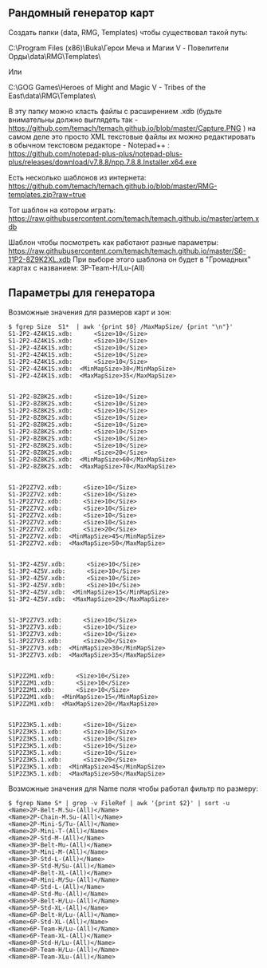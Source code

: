 ## Рандомный генератор карт

Создать папки (data, RMG, Templates) чтобы существовал такой путь:

C:\Program Files (x86)\Buka\Герои Меча и Магии V - Повелители Орды\data\RMG\Templates\

Или

C:\GOG Games\Heroes of Might and Magic V - Tribes of the East\data\RMG\Templates\

В эту папку можно класть файлы с расширением .xdb (будьте внимательны должно выглядеть так - https://github.com/temach/temach.github.io/blob/master/Capture.PNG )
на самом деле это просто XML текстовые файлы
их можно редактировать в обычном текстовом редакторе - Notepad++ : https://github.com/notepad-plus-plus/notepad-plus-plus/releases/download/v7.8.8/npp.7.8.8.Installer.x64.exe

Есть несколько шаблонов из интернета: https://github.com/temach/temach.github.io/blob/master/RMG-templates.zip?raw=true

Тот шаблон на котором играть: https://raw.githubusercontent.com/temach/temach.github.io/master/artem.xdb

Шаблон чтобы посмотреть как работают разные параметры: https://raw.githubusercontent.com/temach/temach.github.io/master/S6-11P2-8Z9K2XL.xdb
При выборе этого шаблона он будет в "Громадных" картах с названием: 3P-Team-H/Lu-(All) 


## Параметры для генератора
Возможные значения для размеров карт и зон:

```
$ fgrep Size  S1*  | awk '{print $0} /MaxMapSize/ {print "\n"}'
S1-2P2-4Z4K1S.xdb:      <Size>10</Size>
S1-2P2-4Z4K1S.xdb:      <Size>10</Size>
S1-2P2-4Z4K1S.xdb:      <Size>10</Size>
S1-2P2-4Z4K1S.xdb:      <Size>10</Size>
S1-2P2-4Z4K1S.xdb:      <Size>10</Size>
S1-2P2-4Z4K1S.xdb:  <MinMapSize>30</MinMapSize>
S1-2P2-4Z4K1S.xdb:  <MaxMapSize>35</MaxMapSize>


S1-2P2-8Z8K2S.xdb:      <Size>10</Size>
S1-2P2-8Z8K2S.xdb:      <Size>10</Size>
S1-2P2-8Z8K2S.xdb:      <Size>10</Size>
S1-2P2-8Z8K2S.xdb:      <Size>10</Size>
S1-2P2-8Z8K2S.xdb:      <Size>10</Size>
S1-2P2-8Z8K2S.xdb:      <Size>10</Size>
S1-2P2-8Z8K2S.xdb:      <Size>10</Size>
S1-2P2-8Z8K2S.xdb:      <Size>10</Size>
S1-2P2-8Z8K2S.xdb:      <Size>20</Size>
S1-2P2-8Z8K2S.xdb:  <MinMapSize>60</MinMapSize>
S1-2P2-8Z8K2S.xdb:  <MaxMapSize>70</MaxMapSize>


S1-2P2Z7V2.xdb:      <Size>10</Size>
S1-2P2Z7V2.xdb:      <Size>10</Size>
S1-2P2Z7V2.xdb:      <Size>10</Size>
S1-2P2Z7V2.xdb:      <Size>10</Size>
S1-2P2Z7V2.xdb:      <Size>10</Size>
S1-2P2Z7V2.xdb:      <Size>10</Size>
S1-2P2Z7V2.xdb:      <Size>20</Size>
S1-2P2Z7V2.xdb:  <MinMapSize>45</MinMapSize>
S1-2P2Z7V2.xdb:  <MaxMapSize>50</MaxMapSize>


S1-3P2-4Z5V.xdb:      <Size>10</Size>
S1-3P2-4Z5V.xdb:      <Size>10</Size>
S1-3P2-4Z5V.xdb:      <Size>10</Size>
S1-3P2-4Z5V.xdb:      <Size>10</Size>
S1-3P2-4Z5V.xdb:  <MinMapSize>15</MinMapSize>
S1-3P2-4Z5V.xdb:  <MaxMapSize>20</MaxMapSize>


S1-3P2Z7V3.xdb:      <Size>10</Size>
S1-3P2Z7V3.xdb:      <Size>10</Size>
S1-3P2Z7V3.xdb:      <Size>10</Size>
S1-3P2Z7V3.xdb:      <Size>20</Size>
S1-3P2Z7V3.xdb:  <MinMapSize>30</MinMapSize>
S1-3P2Z7V3.xdb:  <MaxMapSize>35</MaxMapSize>


S1P2Z2M1.xdb:      <Size>10</Size>
S1P2Z2M1.xdb:      <Size>10</Size>
S1P2Z2M1.xdb:      <Size>10</Size>
S1P2Z2M1.xdb:  <MinMapSize>15</MinMapSize>
S1P2Z2M1.xdb:  <MaxMapSize>20</MaxMapSize>


S1P2Z3K5.1.xdb:      <Size>10</Size>
S1P2Z3K5.1.xdb:      <Size>10</Size>
S1P2Z3K5.1.xdb:      <Size>10</Size>
S1P2Z3K5.1.xdb:      <Size>10</Size>
S1P2Z3K5.1.xdb:      <Size>10</Size>
S1P2Z3K5.1.xdb:      <Size>20</Size>
S1P2Z3K5.1.xdb:  <MinMapSize>45</MinMapSize>
S1P2Z3K5.1.xdb:  <MaxMapSize>50</MaxMapSize>
```


Возможные значения для Name поля чтобы работал фильтр по размеру:

```
$ fgrep Name S* | grep -v FileRef | awk '{print $2}' | sort -u
<Name>2P-Belt-M.Su-(All)</Name>
<Name>2P-Chain-M.Su-(All)</Name>
<Name>2P-Mini-S/Tu-(All)</Name>
<Name>2P-Mini-T-(All)</Name>
<Name>2P-Std-M-(All)</Name>
<Name>3P-Belt-Mu-(All)</Name>
<Name>3P-Mini-M-(All)</Name>
<Name>3P-Std-L-(All)</Name>
<Name>3P-Std-M/Su-(All)</Name>
<Name>4P-Belt-XL-(All)</Name>
<Name>4P-Mini-M/Su-(All)</Name>
<Name>4P-Std-L-(All)</Name>
<Name>4P-Std-Mu-(All)</Name>
<Name>5P-Belt-H/Lu-(All)</Name>
<Name>5P-Std-XL-(All)</Name>
<Name>6P-Belt-H/Lu-(All)</Name>
<Name>6P-Std-XL-(All)</Name>
<Name>6P-Team-H/Lu-(All)</Name>
<Name>6P-Team-XL-(All)</Name>
<Name>8P-Std-H/Lu-(All)</Name>
<Name>8P-Team-H/Lu-(All)</Name>
<Name>8P-Team-XLu-(All)</Name>
```

